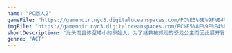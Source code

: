 ```yaml
---
name: "PC原人2"
gameFile: "https://gamenoir.nyc3.digitaloceanspaces.com/PC%E5%8E%9F%E4%BA%BA2/prehisto2.zip"
imgFile: "https://gamenoir.nyc3.digitaloceanspaces.com/PC%E5%8E%9F%E4%BA%BA2/original.webp"
shortDescription: "光头而且体型矮小的原始人，为了拯救被抓走的恐龙公主而因此展开冒险"
genre: "ACT"
---
```

